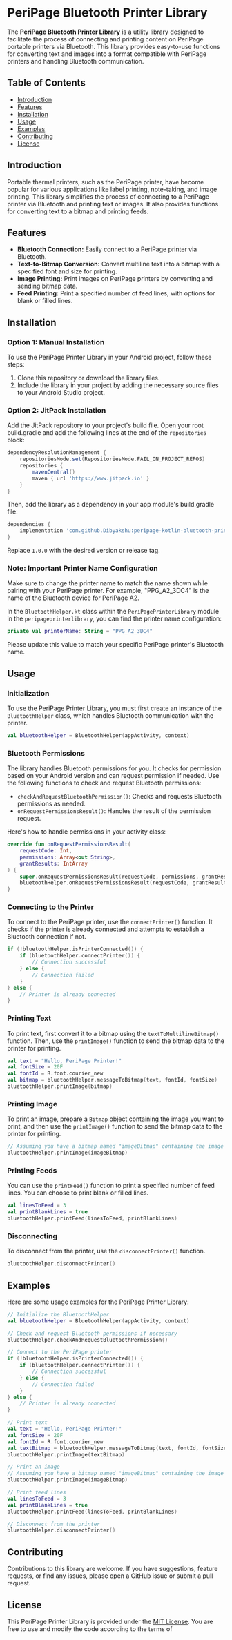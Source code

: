 # PeriPage Bluetooth Printer Library

The **PeriPage Bluetooth Printer Library** is a utility library designed to facilitate the process of connecting and printing content on PeriPage portable printers via Bluetooth. This library provides easy-to-use functions for converting text and images into a format compatible with PeriPage printers and handling Bluetooth communication.

## Table of Contents
- [Introduction](#introduction)
- [Features](#features)
- [Installation](#installation)
- [Usage](#usage)
- [Examples](#examples)
- [Contributing](#contributing)
- [License](#license)

## Introduction

Portable thermal printers, such as the PeriPage printer, have become popular for various applications like label printing, note-taking, and image printing. This library simplifies the process of connecting to a PeriPage printer via Bluetooth and printing text or images. It also provides functions for converting text to a bitmap and printing feeds.

## Features

- **Bluetooth Connection:** Easily connect to a PeriPage printer via Bluetooth.
- **Text-to-Bitmap Conversion:** Convert multiline text into a bitmap with a specified font and size for printing.
- **Image Printing:** Print images on PeriPage printers by converting and sending bitmap data.
- **Feed Printing:** Print a specified number of feed lines, with options for blank or filled lines.

## Installation

### Option 1: Manual Installation

To use the PeriPage Printer Library in your Android project, follow these steps:

1. Clone this repository or download the library files.
2. Include the library in your project by adding the necessary source files to your Android Studio project.

### Option 2: JitPack Installation

Add the JitPack repository to your project's build file. Open your root build.gradle and add the following lines at the end of the `repositories` block:

```groovy
dependencyResolutionManagement {
    repositoriesMode.set(RepositoriesMode.FAIL_ON_PROJECT_REPOS)
    repositories {
        mavenCentral()
        maven { url 'https://www.jitpack.io' }
    }
}
```

Then, add the library as a dependency in your app module's build.gradle file:

```groovy
dependencies {
    implementation 'com.github.Dibyakshu:peripage-kotlin-bluetooth-printer:1.0.0'
}
```

Replace `1.0.0` with the desired version or release tag.

### Note: Important Printer Name Configuration

Make sure to change the printer name to match the name shown while pairing with your PeriPage printer. For example, "PPG_A2_3DC4" is the name of the Bluetooth device for PeriPage A2.

In the `BluetoothHelper.kt` class within the `PeriPagePrinterLibrary` module in the `peripageprinterlibrary`, you can find the printer name configuration:

```kotlin
private val printerName: String = "PPG_A2_3DC4"
```

Please update this value to match your specific PeriPage printer's Bluetooth name.

## Usage

### Initialization

To use the PeriPage Printer Library, you must first create an instance of the `BluetoothHelper` class, which handles Bluetooth communication with the printer. 

```kotlin
val bluetoothHelper = BluetoothHelper(appActivity, context)
```

### Bluetooth Permissions

The library handles Bluetooth permissions for you. It checks for permission based on your Android version and can request permission if needed. Use the following functions to check and request Bluetooth permissions:

- `checkAndRequestBluetoothPermission()`: Checks and requests Bluetooth permissions as needed.
- `onRequestPermissionsResult()`: Handles the result of the permission request.

Here's how to handle permissions in your activity class:

```kotlin
override fun onRequestPermissionsResult(
    requestCode: Int,
    permissions: Array<out String>,
    grantResults: IntArray
) {
    super.onRequestPermissionsResult(requestCode, permissions, grantResults)
    bluetoothHelper.onRequestPermissionsResult(requestCode, grantResults)
}
```

### Connecting to the Printer

To connect to the PeriPage printer, use the `connectPrinter()` function. It checks if the printer is already connected and attempts to establish a Bluetooth connection if not.

```kotlin
if (!bluetoothHelper.isPrinterConnected()) {
    if (bluetoothHelper.connectPrinter()) {
        // Connection successful
    } else {
        // Connection failed
    }
} else {
    // Printer is already connected
}
```

### Printing Text

To print text, first convert it to a bitmap using the `textToMultilineBitmap()` function. Then, use the `printImage()` function to send the bitmap data to the printer for printing.

```kotlin
val text = "Hello, PeriPage Printer!"
val fontSize = 20F
val fontId = R.font.courier_new
val bitmap = bluetoothHelper.messageToBitmap(text, fontId, fontSize)
bluetoothHelper.printImage(bitmap)
```

### Printing Image

To print an image, prepare a `Bitmap` object containing the image you want to print, and then use the `printImage()` function to send the bitmap data to the printer for printing.

```kotlin
// Assuming you have a bitmap named "imageBitmap" containing the image to print
bluetoothHelper.printImage(imageBitmap)
```

### Printing Feeds

You can use the `printFeed()` function to print a specified number of feed lines. You can choose to print blank or filled lines.

```kotlin
val linesToFeed = 3
val printBlankLines = true
bluetoothHelper.printFeed(linesToFeed, printBlankLines)
```

### Disconnecting

To disconnect from the printer, use the `disconnectPrinter()` function.

```kotlin
bluetoothHelper.disconnectPrinter()
```

## Examples

Here are some usage examples for the PeriPage Printer Library:

```kotlin
// Initialize the BluetoothHelper
val bluetoothHelper = BluetoothHelper(appActivity, context)

// Check and request Bluetooth permissions if necessary
bluetoothHelper.checkAndRequestBluetoothPermission()

// Connect to the PeriPage printer
if (!bluetoothHelper.isPrinterConnected()) {
    if (bluetoothHelper.connectPrinter()) {
        // Connection successful
    } else {
        // Connection failed
    }
} else {
    // Printer is already connected
}

// Print text
val text = "Hello, PeriPage Printer!"
val fontSize = 20F
val fontId = R.font.courier_new
val textBitmap = bluetoothHelper.messageToBitmap(text, fontId, fontSize)
bluetoothHelper.printImage(textBitmap)

// Print an image
// Assuming you have a bitmap named "imageBitmap" containing the image to print
bluetoothHelper.printImage(imageBitmap)

// Print feed lines
val linesToFeed = 3
val printBlankLines = true
bluetoothHelper.printFeed(linesToFeed, printBlankLines)

// Disconnect from the printer
bluetoothHelper.disconnectPrinter()
```

## Contributing

Contributions to this library are welcome. If you have suggestions, feature requests, or find any issues, please open a GitHub issue or submit a pull request.

## License

This PeriPage Printer Library is provided under the [MIT License](LICENSE). You are free to use and modify the code according to the terms of
